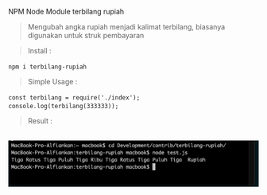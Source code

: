 NPM Node Module terbilang rupiah

> Mengubah angka rupiah menjadi kalimat terbilang, biasanya digunakan untuk struk pembayaran

> Install :

`npm i terbilang-rupiah`
    

> Simple Usage :

`const terbilang = require('./index');`
<br/>
`console.log(terbilang(333333));`

> Result : 
<br/>
<img src="console.png" />
<br/>
